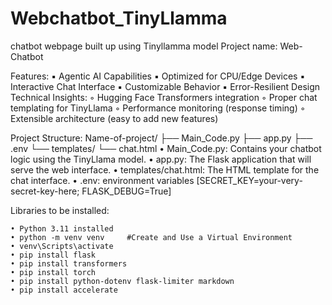 # Webchatbot_TinyLlamma
chatbot webpage built up using Tinyllamma model
Project name: Web-Chatbot 

Features:
            ▪ Agentic AI Capabilities
            ▪ Optimized for CPU/Edge Devices
            ▪ Interactive Chat Interface
            ▪ Customizable Behavior
            ▪ Error-Resilient Design
Technical Insights:
        ◦ Hugging Face Transformers integration
        ◦ Proper chat templating for TinyLlama
        ◦ Performance monitoring (response timing)
        ◦ Extensible architecture (easy to add new features)


Project Structure:
Name-of-project/
├── Main_Code.py
├── app.py
├── .env
└── templates/
    └── chat.html
    • Main_Code.py: Contains your chatbot logic using the TinyLlama model.
    • app.py: The Flask application that will serve the web interface.
    • templates/chat.html: The HTML template for the chat interface.
    • .env: environment variables 
      [SECRET_KEY=your-very-secret-key-here;  FLASK_DEBUG=True]


Libraries to be installed:

    • Python 3.11 installed 
    • python -m venv venv     #Create and Use a Virtual Environment 
    • venv\Scripts\activate
    • pip install flask
    • pip install transformers
    • pip install torch   
    • pip install python-dotenv flask-limiter markdown
    • pip install accelerate

